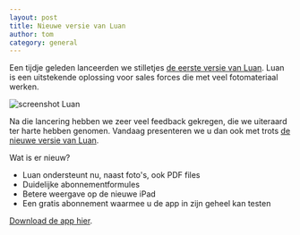 ```yaml
---
layout: post
title: Nieuwe versie van Luan
author: tom
category: general
---
```

Een tijdje geleden lanceerden we stilletjes [de eerste versie van Luan](http://blog.10to1.be/general/2012/03/06/luan/). Luan is een uitstekende oplossing voor sales forces die met veel fotomateriaal werken.

![screenshot Luan](http://getluan.com/images/app.png)

Na die lancering hebben we zeer veel feedback gekregen, die we uiteraard ter harte hebben genomen. Vandaag presenteren we u dan ook met trots [de nieuwe versie van Luan](http://getluan.com). 

Wat is er nieuw?

* Luan ondersteunt nu, naast foto's, ook PDF files
* Duidelijke abonnementformules
* Betere weergave op de nieuwe iPad
* Een gratis abonnement waarmee u de app in zijn geheel kan testen

[Download de app hier](http://itunes.apple.com/us/app/luan/id501055190?ls=1&mt=8).
